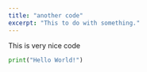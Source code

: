 ```yaml
---
title: "another code"
excerpt: "This to do with something."
---
```


This is very nice code

```python
print("Hello World!")
```